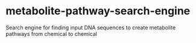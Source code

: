 # metabolite-pathway-search-engine
Search engine for finding input DNA sequences to create metabolite pathways from chemical to chemical 
